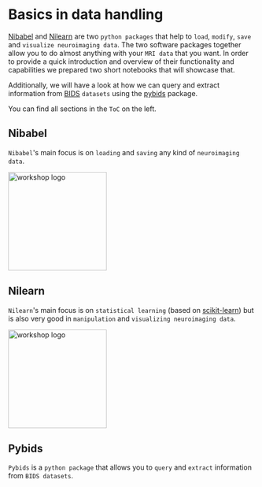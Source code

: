 # Basics in data handling

[Nibabel](https://nipy.org/nibabel/) and [Nilearn](https://nilearn.github.io/stable/index.html) are two `python packages` that help to `load`, `modify`, `save` and `visualize neuroimaging data`.
The two software packages together allow you to do almost anything with your `MRI data` that you want. In order to provide a quick introduction and overview of their functionality and capabilities we prepared two short notebooks that will showcase that. 

Additionally, we will have a look at how we can query and extract information from [BIDS](https://bids-specification.readthedocs.io/en/stable/) `datasets` using the [pybids](https://bids-standard.github.io/pybids/index.html) package.

You can find all sections in the `ToC` on the left.

## Nibabel

`Nibabel`'s main focus is on `loading` and `saving` any kind of `neuroimaging data`.

<img src="https://nipy.org/nibabel/_static/nibabel-logo.svg" alt="workshop logo" width="200" style="margin:0 0 0 0"/>

## Nilearn

`Nilearn`'s main focus is on `statistical learning` (based on [scikit-learn]()) but is also very good in `manipulation` and `visualizing neuroimaging data`.

<img src="https://nilearn.github.io/stable/_static/nilearn-transparent.png" alt="workshop logo" width="200" style="margin:0 0 0 0"/>

## Pybids

`Pybids` is a `python package` that allows you to `query` and `extract` information from `BIDS datasets`.